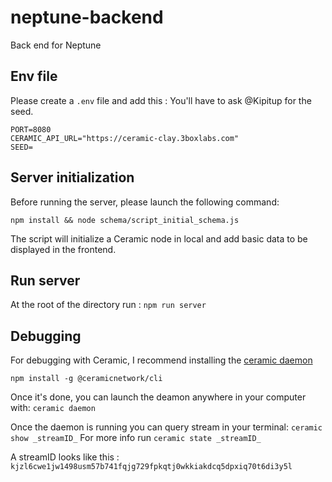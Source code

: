 # neptune-backend
Back end for Neptune

## Env file
Please create a `.env` file and add this :
You'll have to ask @Kipitup for the seed.
```
PORT=8080
CERAMIC_API_URL="https://ceramic-clay.3boxlabs.com"
SEED=
```

## Server initialization
Before running the server, please launch the following command:

`npm install && node schema/script_initial_schema.js`

The script will initialize a Ceramic node in local and add basic data to be displayed in the frontend.

## Run server

At the root of the directory run : `npm run server`


## Debugging
For debugging with Ceramic, I recommend installing the [ceramic daemon](https://developers.ceramic.network/build/cli/installation/)

`npm install -g @ceramicnetwork/cli`

Once it's done, you can launch the deamon anywhere in your computer with:
`ceramic daemon`

Once the daemon is running you can query stream in your terminal:
`ceramic show _streamID_`
For more info run
`ceramic state _streamID_`

A streamID looks like this : `kjzl6cwe1jw1498usm57b741fqjg729fpkqtj0wkkiakdcq5dpxiq70t6di3y5l`
